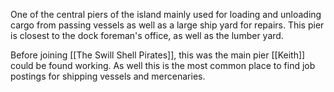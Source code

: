 One of the central piers of the island mainly used for loading and unloading cargo from passing vessels as well as a large ship yard for repairs. This pier is closest to the dock foreman's office, as well as the lumber yard.

Before joining [[The Swill Shell Pirates]], this was the main pier [[Keith]] could be found working. As well this is the most common place to find job postings for shipping vessels and mercenaries. 